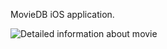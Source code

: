 MovieDB iOS application.

![Detailed information about movie](MovieDB1/Assets.xcassets/recordings/Detail_recording.gif)


